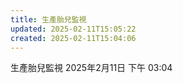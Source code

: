```yaml
---
title: 生產胎兒監視
updated: 2025-02-11T15:05:22
created: 2025-02-11T15:04:06
---
```


生產胎兒監視
2025年2月11日
下午 03:04
